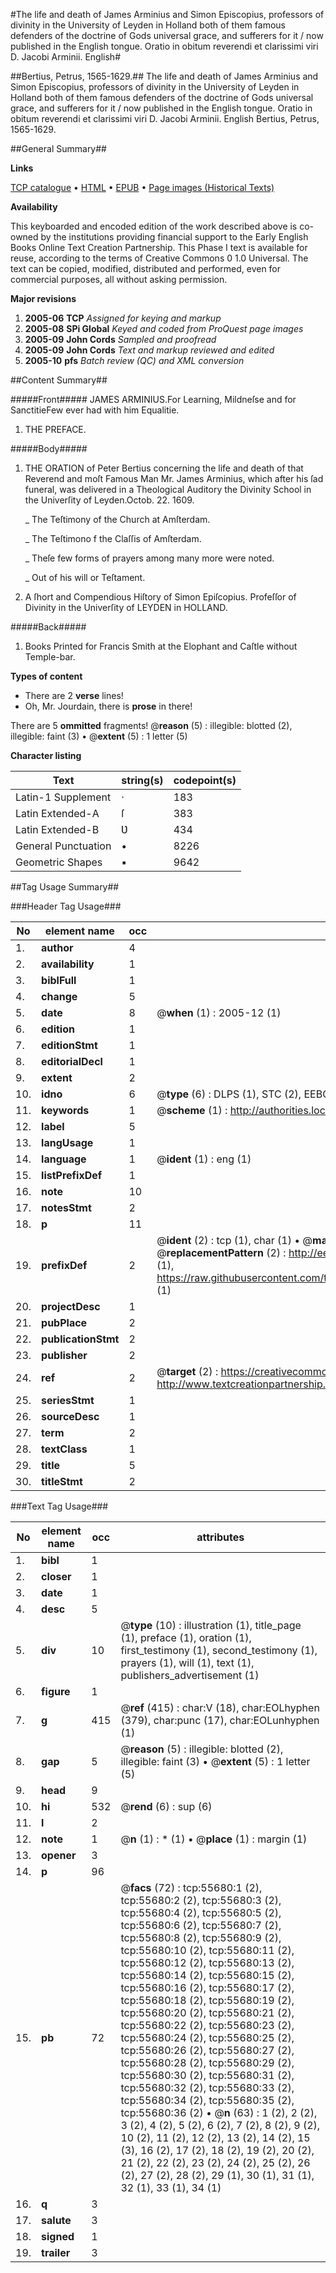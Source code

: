 #The life and death of James Arminius and Simon Episcopius, professors of divinity in the University of Leyden in Holland both of them famous defenders of the doctrine of Gods universal grace, and sufferers for it / now published in the English tongue. Oratio in obitum reverendi et clarissimi viri D. Jacobi Arminii. English#

##Bertius, Petrus, 1565-1629.##
The life and death of James Arminius and Simon Episcopius, professors of divinity in the University of Leyden in Holland both of them famous defenders of the doctrine of Gods universal grace, and sufferers for it / now published in the English tongue.
Oratio in obitum reverendi et clarissimi viri D. Jacobi Arminii. English
Bertius, Petrus, 1565-1629.

##General Summary##

**Links**

[TCP catalogue](http://www.ota.ox.ac.uk/tcp/)  • 
[HTML](http://tei.it.ox.ac.uk/tcp/Texts-HTML/free/A27/A27518.html)  • 
[EPUB](http://tei.it.ox.ac.uk/tcp/Texts-EPUB/free/A27/A27518.epub) • 
[Page images (Historical Texts)](https://data.historicaltexts.jisc.ac.uk/view?pubId=eebo-12181730e&pageId=eebo-12181730e-55680-1)

**Availability**

This keyboarded and encoded edition of the
	       work described above is co-owned by the institutions
	       providing financial support to the Early English Books
	       Online Text Creation Partnership. This Phase I text is
	       available for reuse, according to the terms of Creative
	       Commons 0 1.0 Universal. The text can be copied,
	       modified, distributed and performed, even for
	       commercial purposes, all without asking permission.

**Major revisions**

1. __2005-06__ __TCP__ *Assigned for keying and markup*
1. __2005-08__ __SPi Global__ *Keyed and coded from ProQuest page images*
1. __2005-09__ __John Cords__ *Sampled and proofread*
1. __2005-09__ __John Cords__ *Text and markup reviewed and edited*
1. __2005-10__ __pfs__ *Batch review (QC) and XML conversion*

##Content Summary##

#####Front#####
JAMES ARMINIUS.For Learning, Mildneſse and for SanctitieFew ever had with him Equalitie.
1. THE PREFACE.

#####Body#####

1. THE ORATION of Peter Bertius concerning the life and death of that Reverend and moſt Famous Man Mr. James Arminius, which after his ſad funeral, was delivered in a Theological Auditory the Divinity School in the Univerſity of Leyden.Octob. 22. 1609.

    _ The Teſtimony of the Church at Amſterdam.

    _ The Teſtimono f the Claſſis of Amſterdam.

    _ Theſe few forms of prayers among many more were noted.

    _ Out of his will or Teſtament.

1. A ſhort and Compendious Hiſtory of Simon Epiſcopius. Profeſſor of Divinity in the Univerſity of LEYDEN in HOLLAND.

#####Back#####

1. Books Printed for Francis Smith at the Elophant and Caſtle without Temple-bar.

**Types of content**

  * There are 2 **verse** lines!
  * Oh, Mr. Jourdain, there is **prose** in there!

There are 5 **ommitted** fragments! 
 @__reason__ (5) : illegible: blotted (2), illegible: faint (3)  •  @__extent__ (5) : 1 letter (5)

**Character listing**


|Text|string(s)|codepoint(s)|
|---|---|---|
|Latin-1 Supplement|·|183|
|Latin Extended-A|ſ|383|
|Latin Extended-B|Ʋ|434|
|General Punctuation|•|8226|
|Geometric Shapes|▪|9642|

##Tag Usage Summary##

###Header Tag Usage###

|No|element name|occ|attributes|
|---|---|---|---|
|1.|__author__|4||
|2.|__availability__|1||
|3.|__biblFull__|1||
|4.|__change__|5||
|5.|__date__|8| @__when__ (1) : 2005-12 (1)|
|6.|__edition__|1||
|7.|__editionStmt__|1||
|8.|__editorialDecl__|1||
|9.|__extent__|2||
|10.|__idno__|6| @__type__ (6) : DLPS (1), STC (2), EEBO-CITATION (1), OCLC (1), VID (1)|
|11.|__keywords__|1| @__scheme__ (1) : http://authorities.loc.gov/ (1)|
|12.|__label__|5||
|13.|__langUsage__|1||
|14.|__language__|1| @__ident__ (1) : eng (1)|
|15.|__listPrefixDef__|1||
|16.|__note__|10||
|17.|__notesStmt__|2||
|18.|__p__|11||
|19.|__prefixDef__|2| @__ident__ (2) : tcp (1), char (1)  •  @__matchPattern__ (2) : ([0-9\-]+):([0-9IVX]+) (1), (.+) (1)  •  @__replacementPattern__ (2) : http://eebo.chadwyck.com/downloadtiff?vid=$1&page=$2 (1), https://raw.githubusercontent.com/textcreationpartnership/Texts/master/tcpchars.xml#$1 (1)|
|20.|__projectDesc__|1||
|21.|__pubPlace__|2||
|22.|__publicationStmt__|2||
|23.|__publisher__|2||
|24.|__ref__|2| @__target__ (2) : https://creativecommons.org/publicdomain/zero/1.0/ (1), http://www.textcreationpartnership.org/docs/. (1)|
|25.|__seriesStmt__|1||
|26.|__sourceDesc__|1||
|27.|__term__|2||
|28.|__textClass__|1||
|29.|__title__|5||
|30.|__titleStmt__|2||


###Text Tag Usage###

|No|element name|occ|attributes|
|---|---|---|---|
|1.|__bibl__|1||
|2.|__closer__|1||
|3.|__date__|1||
|4.|__desc__|5||
|5.|__div__|10| @__type__ (10) : illustration (1), title_page (1), preface (1), oration (1), first_testimony (1), second_testimony (1), prayers (1), will (1), text (1), publishers_advertisement (1)|
|6.|__figure__|1||
|7.|__g__|415| @__ref__ (415) : char:V (18), char:EOLhyphen (379), char:punc (17), char:EOLunhyphen (1)|
|8.|__gap__|5| @__reason__ (5) : illegible: blotted (2), illegible: faint (3)  •  @__extent__ (5) : 1 letter (5)|
|9.|__head__|9||
|10.|__hi__|532| @__rend__ (6) : sup (6)|
|11.|__l__|2||
|12.|__note__|1| @__n__ (1) : * (1)  •  @__place__ (1) : margin (1)|
|13.|__opener__|3||
|14.|__p__|96||
|15.|__pb__|72| @__facs__ (72) : tcp:55680:1 (2), tcp:55680:2 (2), tcp:55680:3 (2), tcp:55680:4 (2), tcp:55680:5 (2), tcp:55680:6 (2), tcp:55680:7 (2), tcp:55680:8 (2), tcp:55680:9 (2), tcp:55680:10 (2), tcp:55680:11 (2), tcp:55680:12 (2), tcp:55680:13 (2), tcp:55680:14 (2), tcp:55680:15 (2), tcp:55680:16 (2), tcp:55680:17 (2), tcp:55680:18 (2), tcp:55680:19 (2), tcp:55680:20 (2), tcp:55680:21 (2), tcp:55680:22 (2), tcp:55680:23 (2), tcp:55680:24 (2), tcp:55680:25 (2), tcp:55680:26 (2), tcp:55680:27 (2), tcp:55680:28 (2), tcp:55680:29 (2), tcp:55680:30 (2), tcp:55680:31 (2), tcp:55680:32 (2), tcp:55680:33 (2), tcp:55680:34 (2), tcp:55680:35 (2), tcp:55680:36 (2)  •  @__n__ (63) : 1 (2), 2 (2), 3 (2), 4 (2), 5 (2), 6 (2), 7 (2), 8 (2), 9 (2), 10 (2), 11 (2), 12 (2), 13 (2), 14 (2), 15 (3), 16 (2), 17 (2), 18 (2), 19 (2), 20 (2), 21 (2), 22 (2), 23 (2), 24 (2), 25 (2), 26 (2), 27 (2), 28 (2), 29 (1), 30 (1), 31 (1), 32 (1), 33 (1), 34 (1)|
|16.|__q__|3||
|17.|__salute__|3||
|18.|__signed__|1||
|19.|__trailer__|3||

